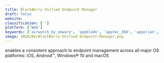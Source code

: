 ```yaml
---
title: BlackBerry Unified Endpoint Manager
draft: false 
website: 
classification: ['']
platform: ['Web']
keywords: ['airwatch_by_vmware', 'appblade', 'apptec_360', 'apperian', 'blackberry_enterprise_mobility_suite', 'cisco_meraki_systems_manager', 'famoc', 'flyve_mdm', 'good_mobile_security_platform', 'hexnode_mdm', 'horizon_mobile_manager', 'ivanti_endpoint_manager', 'jamf_pro', 'miradore_online', 'mobile_device_management', 'mobileiron', 'scalefusion', 'simplemdm', 'symantec_mobile_device_security', 'ubiquiti_unifi', 'wavelink_avalanche', 'xenmobile']
image: 2020/04/BlackBerry-Unified-Endpoint-Manager.png
---
```

enables a consistent approach to endpoint management across all major OS platforms: iOS, Android™, Windows® 10 and macOS